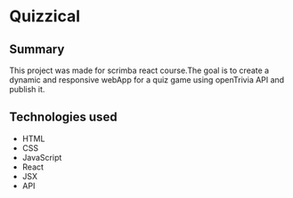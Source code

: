 # Quizzical

## Summary

 This project was made for scrimba react course.The goal is to create a dynamic and responsive webApp for a quiz game using openTrivia API and publish it.

## Technologies used

* HTML
* CSS
* JavaScript
* React
* JSX
* API


